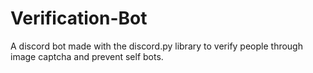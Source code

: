 # Verification-Bot
A discord bot made with the discord.py library to verify people through image captcha and prevent self bots.

